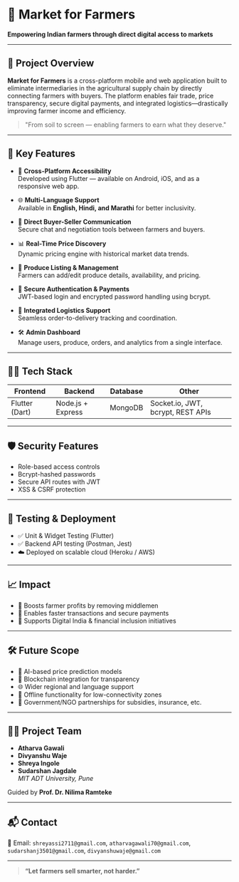 # 🌾 Market for Farmers

**Empowering Indian farmers through direct digital access to markets**

---

## 📌 Project Overview

**Market for Farmers** is a cross-platform mobile and web application built to eliminate intermediaries in the agricultural supply chain by directly connecting farmers with buyers. The platform enables fair trade, price transparency, secure digital payments, and integrated logistics—drastically improving farmer income and efficiency.

> "From soil to screen — enabling farmers to earn what they deserve."

---

## 🚀 Key Features

- 📱 **Cross-Platform Accessibility**  
  Developed using Flutter — available on Android, iOS, and as a responsive web app.

- 🌐 **Multi-Language Support**  
  Available in **English, Hindi, and Marathi** for better inclusivity.

- 💬 **Direct Buyer-Seller Communication**  
  Secure chat and negotiation tools between farmers and buyers.

- 📊 **Real-Time Price Discovery**  
  Dynamic pricing engine with historical market data trends.

- 🛒 **Produce Listing & Management**  
  Farmers can add/edit produce details, availability, and pricing.

- 🔐 **Secure Authentication & Payments**  
  JWT-based login and encrypted password handling using bcrypt.

- 🚚 **Integrated Logistics Support**  
  Seamless order-to-delivery tracking and coordination.

- 🛠️ **Admin Dashboard**  
  Manage users, produce, orders, and analytics from a single interface.

---

## 🧑‍💻 Tech Stack

| Frontend       | Backend        | Database     | Other               |
|----------------|----------------|--------------|---------------------|
| Flutter (Dart) | Node.js + Express | MongoDB      | Socket.io, JWT, bcrypt, REST APIs |

---

## 🛡️ Security Features

- Role-based access controls  
- Bcrypt-hashed passwords  
- Secure API routes with JWT  
- XSS & CSRF protection

---

## 🧪 Testing & Deployment

- ✅ Unit & Widget Testing (Flutter)
- ✅ Backend API testing (Postman, Jest)
- ☁️ Deployed on scalable cloud (Heroku / AWS)

---

## 📈 Impact

- 🚜 Boosts farmer profits by removing middlemen  
- 🧾 Enables faster transactions and secure payments  
- 🌾 Supports Digital India & financial inclusion initiatives  

---

## 🛠️ Future Scope

- 🤖 AI-based price prediction models  
- 🔗 Blockchain integration for transparency  
- 🌐 Wider regional and language support  
- 📶 Offline functionality for low-connectivity zones  
- 🤝 Government/NGO partnerships for subsidies, insurance, etc.

---

## 👨‍🎓 Project Team

- **Atharva Gawali**  
- **Divyanshu Waje**  
- **Shreya Ingole**  
- **Sudarshan Jagdale**  
*MIT ADT University, Pune*

Guided by **Prof. Dr. Nilima Ramteke**

---

## 📬 Contact

📧 Email: `shreyassi2711@gmail.com`, `atharvagawali70@gmail.com`, `sudarshanj3501@gmail.com`, `divyanshuwaje@gmail.com`

---

> **“Let farmers sell smarter, not harder.”**


